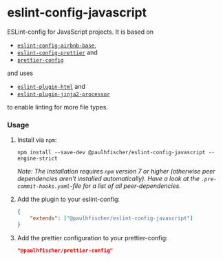 # eslint-config-javascript

ESLint-config for JavaScript projects. It is based on

-   [`eslint-config-airbnb-base`](https://github.com/airbnb/javascript/tree/master/packages/eslint-config-airbnb-base),
-   [`eslint-config-prettier`](https://github.com/prettier/eslint-config-prettier) and
-   [`prettier-config`](https://github.com/paulhfischer/prettier-config)

and uses

-   [`eslint-plugin-html`](https://github.com/BenoitZugmeyer/eslint-plugin-html) and
-   [`eslint-plugin-jinja2-processor`](https://github.com/paulhfischer/eslint-plugin-jinja2-processor)

to enable linting for more file types.

### Usage

1. Install via `npm`:

    ```
    npm install --save-dev @paulhfischer/eslint-config-javascript --engine-strict
    ```

    _Note: The installation requires `npm` version 7 or higher (otherwise peer dependencies aren't installed automatically). Have a look at the `.pre-commit-hooks.yaml`-file for a list of all peer-dependencies._

2. Add the plugin to your eslint-config:

    ```json
    {
        "extends": ["@paulhfischer/eslint-config-javascript"]
    }
    ```

3. Add the prettier configuration to your prettier-config:

    ```json
    "@paulhfischer/prettier-config"
    ```
